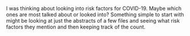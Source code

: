 I was thinking about looking into risk factors for COVID-19. Maybe which ones are most talked about or looked into?
Something simple to start with might be looking at just the abstracts of a few files and seeing what risk factors they mention and then keeping track of the count.